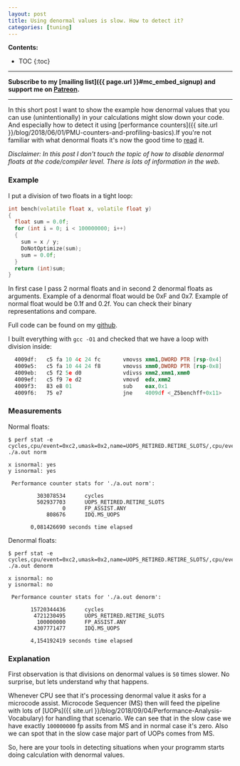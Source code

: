 ```yaml
---
layout: post
title: Using denormal values is slow. How to detect it?
categories: [tuning]
---
```


**Contents:**
* TOC
{:toc}

------
**Subscribe to my [mailing list]({{ page.url }}#mc_embed_signup) and support me on [Patreon](https://www.patreon.com/dendibakh).**

------

In this short post I want to show the example how denormal values that you can use (unintentionally) in your calculations might slow down your code. And especially how to detect it using [performance counters]({{ site.url }}/blog/2018/06/01/PMU-counters-and-profiling-basics).If you're not familiar with what denormal floats it's now the good time to [read](https://en.wikipedia.org/wiki/Denormal_number) it.

*Disclaimer: In this post I don't touch the topic of how to disable denormal floats at the code/compiler level. There is lots of information in the web.*

### Example

I put a division of two floats in a tight loop:

```cpp
int bench(volatile float x, volatile float y)
{
  float sum = 0.0f;
  for (int i = 0; i < 100000000; i++)
  {
    sum = x / y;
    DoNotOptimize(sum);
    sum = 0.0f;
  }
  return (int)sum;
}
```

In first case I pass 2 normal floats and in second 2 denormal floats as arguments. Example of a denormal float would be 0xF and 0x7. Example of normal float would be 0.1f and 0.2f. You can check their binary representations and compare. 

Full code can be found on my [github](https://github.com/dendibakh/dendibakh.github.io/tree/master/_posts/code/Denormals).

I built everything with `gcc -O1` and checked that we have a loop with division inside:
```asm
  4009df:	c5 fa 10 4c 24 fc    	vmovss xmm1,DWORD PTR [rsp-0x4]
  4009e5:	c5 fa 10 44 24 f8    	vmovss xmm0,DWORD PTR [rsp-0x8]
  4009eb:	c5 f2 5e d0          	vdivss xmm2,xmm1,xmm0
  4009ef:	c5 f9 7e d2          	vmovd  edx,xmm2
  4009f3:	83 e8 01             	sub    eax,0x1
  4009f6:	75 e7                	jne    4009df <_Z5benchff+0x11>
```

### Measurements

Normal floats:
```
$ perf stat -e cycles,cpu/event=0xc2,umask=0x2,name=UOPS_RETIRED.RETIRE_SLOTS/,cpu/event=0xca,umask=0x1e,cmask=0x1,name=FP_ASSIST.ANY/,cpu/event=0x79,umask=0x30,name=IDQ.MS_UOPS/ ./a.out norm

x isnormal: yes
y isnormal: yes

 Performance counter stats for './a.out norm':

         303078534      cycles                                                      
         502937703      UOPS_RETIRED.RETIRE_SLOTS                                   
                 0      FP_ASSIST.ANY                                               
            808676      IDQ.MS_UOPS                                                 

       0,081426690 seconds time elapsed
```

Denormal floats:
```
$ perf stat -e cycles,cpu/event=0xc2,umask=0x2,name=UOPS_RETIRED.RETIRE_SLOTS/,cpu/event=0xca,umask=0x1e,cmask=0x1,name=FP_ASSIST.ANY/,cpu/event=0x79,umask=0x30,name=IDQ.MS_UOPS/ ./a.out denorm

x isnormal: no
y isnormal: no

 Performance counter stats for './a.out denorm':

       15720344436      cycles                                                      
        4721230495      UOPS_RETIRED.RETIRE_SLOTS                                   
         100000000      FP_ASSIST.ANY                                               
        4307771477      IDQ.MS_UOPS                                                 

       4,154192419 seconds time elapsed
```

### Explanation

First observation is that divisions on denormal values is `50` times slower. No surprise, but lets understand why that happens.

Whenever CPU see that it's processing denormal value it asks for a microcode assist. Microcode Sequencer (MS) then will feed the pipeline with lots of [UOPs]({{ site.url }}/blog/2018/09/04/Performance-Analysis-Vocabulary) for handling that scenario. We can see that in the slow case we have exactly `100000000` fp assits from MS and in normal case it's zero. Also we can spot that in the slow case major part of UOPs comes from MS.

So, here are your tools in detecting situations when your programm starts doing calculation with denormal values.

